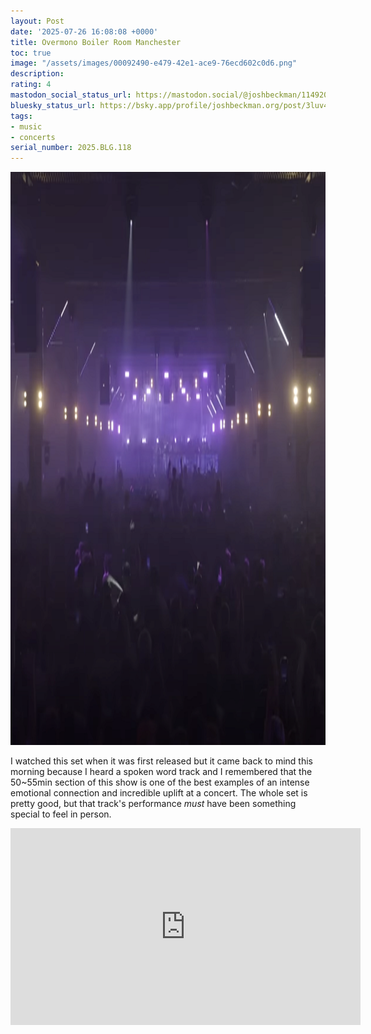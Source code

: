 ```yaml
---
layout: Post
date: '2025-07-26 16:08:08 +0000'
title: Overmono Boiler Room Manchester
toc: true
image: "/assets/images/00092490-e479-42e1-ace9-76ecd602c0d6.png"
description:
rating: 4
mastodon_social_status_url: https://mastodon.social/@joshbeckman/114920756059976367
bluesky_status_url: https://bsky.app/profile/joshbeckman.org/post/3luv47lhufs2j
tags:
- music
- concerts
serial_number: 2025.BLG.118
---
```

<img width="1162" height="917" alt="Concert crowd" src="/assets/images/00092490-e479-42e1-ace9-76ecd602c0d6.png" />

I watched this set when it was first released but it came back to mind this morning because I heard a spoken word track and I remembered that the 50~55min section of this show is one of the best examples of an  intense emotional connection and incredible uplift at a concert. The whole set is pretty good, but that track's performance _must_ have been something special to feel in person.

<iframe width="560" height="315" src="https://www.youtube-nocookie.com/embed/xgJBhezlMoE?si=Dnx4Bc6D1FUhleex&amp;start=3004" title="Overmono | Boiler Room Manchester" frameborder="0" allow="accelerometer; autoplay; clipboard-write; encrypted-media; gyroscope; picture-in-picture; web-share" referrerpolicy="strict-origin-when-cross-origin" allowfullscreen></iframe>
